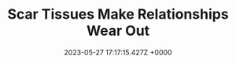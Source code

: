---
title: "Scar Tissues Make Relationships Wear Out"
link: "https://gist.github.com/gtallen1187/27a585fcf36d6e657db2"
date: "2023-05-27 17:17:15.427Z +0000"
description: "talk given by John Ousterhout about sustaining relationships - scar_tissue.md"
category: "articles"
---